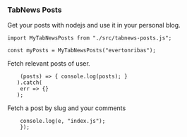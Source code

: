 ### TabNews Posts

Get your posts with nodejs and use it in your personal blog.

`import MyTabNewsPosts from "./src/tabnews-posts.js";`

`const myPosts = MyTabNewsPosts("evertonribas");`

Fetch relevant posts of user.

```myPosts.fetchAll().then(
    (posts) => { console.log(posts); }
   ).catch(
    err => {}
   );
```

Fetch a post by slug and your comments

```myPosts.fetchPostBySlug("blog-pessoal-a-partir-das-apis-tabnews").then((e) => {
    console.log(e, "index.js");
    });
```
